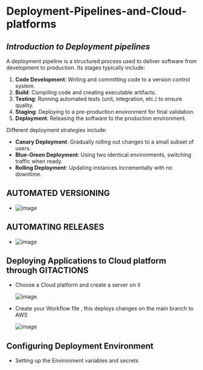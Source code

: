 # Deployment-Pipelines-and-Cloud-platforms

## *Introduction to Deployment pipelines*

A deployment pipeline is a structured process used to deliver software from development to production. Its stages typically include:

1. **Code Development**: Writing and committing code to a version control system.
2. **Build**: Compiling code and creating executable artifacts.
3. **Testing**: Running automated tests (unit, integration, etc.) to ensure quality.
4. **Staging**: Deploying to a pre-production environment for final validation.
5. **Deployment**: Releasing the software to the production environment.

Different deployment strategies include:
- **Canary Deployment**: Gradually rolling out changes to a small subset of users.
- **Blue-Green Deployment**: Using two identical environments, switching traffic when ready.
- **Rolling Deployment**: Updating instances incrementally with no downtime.


 ## AUTOMATED VERSIONING
 
 * ![image](https://github.com/user-attachments/assets/7458d392-895c-45f6-8d1b-380d27af1d29)

## AUTOMATING RELEASES

* ![image](https://github.com/user-attachments/assets/2cf3e3a9-e288-46c3-8977-020479fbb243)

  
## Deploying Applications to Cloud platform through GITACTIONS

* Choose a Cloud platform and create a server on it

  ![image](https://github.com/user-attachments/assets/53d106ee-dde5-4f8c-b1a8-fdd3f846a83b)

* Create your Workflow file , this deploys changes on the main branch to AWS 

  ![image](https://github.com/user-attachments/assets/3022cf8c-d941-428b-b62e-68681e00585c)


## Configuring Deployment Environment

* Setting up the Environment variables and secrets




